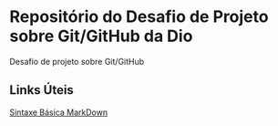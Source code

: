 # Repositório do Desafio de Projeto sobre Git/GitHub da Dio
Desafio de projeto sobre Git/GitHub

## Links Úteis
[Sintaxe Básica MarkDown](https://www.markdownguide.org/basic-syntax/)
